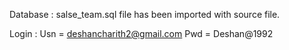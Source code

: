 Database  : salse_team.sql file has been imported with source file.

Login : Usn = deshancharith2@gmail.com Pwd = Deshan@1992 


